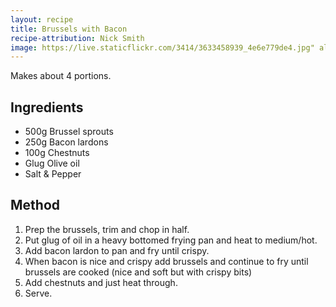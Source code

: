 ```yaml
---
layout: recipe
title: Brussels with Bacon
recipe-attribution: Nick Smith
image: https://live.staticflickr.com/3414/3633458939_4e6e779de4.jpg" alt="Roasted Brussels Sprouts with Garlic Chips
---
```

Makes about 4 portions.

## Ingredients

* 500g Brussel sprouts
* 250g Bacon lardons
* 100g Chestnuts
* Glug Olive oil
* Salt & Pepper

## Method

1. Prep the brussels, trim and chop in half.
2. Put glug of oil in a heavy bottomed frying pan and heat to medium/hot.
3. Add bacon lardon to pan and fry until crispy.
4. When bacon is nice and crispy add brussels and continue to fry until brussels are cooked (nice and soft but with crispy bits)   
5. Add chestnuts and just heat through.
6. Serve.
